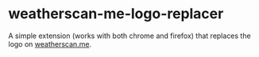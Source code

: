 # weatherscan-me-logo-replacer

A simple extension (works with both chrome and firefox) that replaces the logo on [weatherscan.me](https://github.com/buffbears/Weatherscan).
